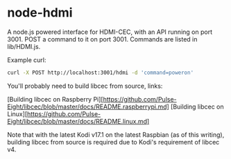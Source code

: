 # node-hdmi

A node.js powered interface for HDMI-CEC, with an API running on port 3001.
POST a command to it on port 3001. Commands are listed in lib/HDMI.js.

Example curl:
```bash
curl -X POST http://localhost:3001/hdmi -d 'command=poweron'
```

You'll probably need to build libcec from source, links:

[Building libcec on Raspberry Pi][https://github.com/Pulse-Eight/libcec/blob/master/docs/README.raspberrypi.md]
[Building libcec on Linux][https://github.com/Pulse-Eight/libcec/blob/master/docs/README.linux.md]

Note that with the latest Kodi v17.1 on the latest Raspbian (as of this writing), building libcec from source is required due to Kodi's requirement of libcec v4.

